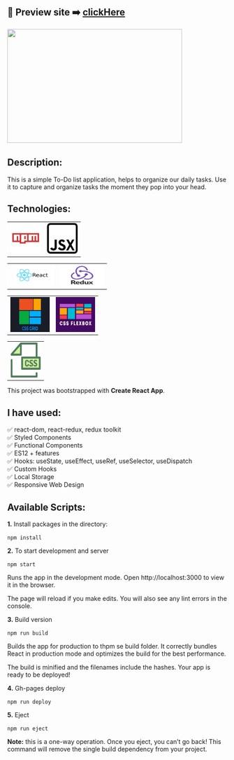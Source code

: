 ## 🎥  Preview site :arrow_right: [clickHere](https://szymonrojek.github.io/to-do-list-react/)

<img src="./src/images/to-do-list.gif" width="400" height="260">


## Description:
This is a simple To-Do list application, helps to organize our daily tasks. Use it to capture and organize tasks the moment they pop into your head. 

## Technologies:

<table>
  <tr>
    <td><img src="./src/images/npm-icon.png" width="70" height="70"></td>
    <td><img src="./src/images/jsx-icon.png" width="70" height="70"></td>
  </tr>
</table>
<table>
  <tr>
    <td><img src="./src/images/react.jpeg" width="100" height="50"></td>
    <td><img src="./src/images/redux-icon.png" width="100" height="50"></td>
  </tr>
</table>
<table>
  <tr>
    <td><img src="./src/images/css-grid-icon.jpeg" width="90" height="80"></td>
       <td><img src="./src/images/flexbox-icon.jpeg" width="90" height="80"></td>
  </tr>
 </table>
<table>
  <tr>
    <td><img src="./src/images/css-icon.svg" width="70" height="80"> </td>
  </tr>
 </table>

This project was bootstrapped with **Create React App**.

## I have used:
:white_check_mark: react-dom, react-redux, redux toolkit
<br>
:white_check_mark: Styled Components
<br>
:white_check_mark: Functional Components
<br>
:white_check_mark: ES12 + features
<br>
:white_check_mark: Hooks: useState, useEffect, useRef, useSelector, useDispatch
<br>
:white_check_mark: Custom Hooks
<br>
:white_check_mark: Local Storage
<br>
:white_check_mark: Responsive Web Design

## Available Scripts:

**1.** Install packages in the directory:
```
npm install
```

**2.** To start development and server
```
npm start
```
Runs the app in the development mode.
Open http://localhost:3000 to view it in the browser.

The page will reload if you make edits.
You will also see any lint errors in the console.

**3.** Build version
```
npm run build
```
Builds the app for production to thpm se build folder.
It correctly bundles React in production mode and optimizes the build for the best performance.

The build is minified and the filenames include the hashes.
Your app is ready to be deployed!

**4.** Gh-pages deploy
```
npm run deploy
```

**5.** Eject
```
npm run eject
```
**Note:** this is a one-way operation. Once you eject, you can’t go back! This command will remove the single build dependency from your project.